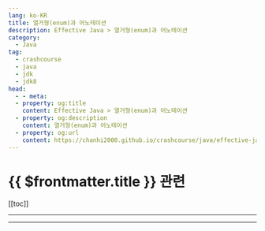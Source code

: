 ```yaml
---
lang: ko-KR
title: 열거형(enum)과 어노테이션
description: Effective Java > 열거형(enum)과 어노테이션
category: 
  - Java
tag: 
  - crashcourse
  - java
  - jdk
  - jdk8
head:
  - - meta:
  - property: og:title
    content: Effective Java > 열거형(enum)과 어노테이션
  - property: og:description
    content: 열거형(enum)과 어노테이션
  - property: og:url
    content: https://chanhi2000.github.io/crashcourse/java/effective-java/05-enums-and-annotations.html
---
```


# {{ $frontmatter.title }} 관련

[[toc]]

---

<!-- https://yangbongsoo.gitbook.io/study/java-effective-java/enums_and_annotations -->

<!--

규칙34 : int 상수 대신 enum을 사용하라
// int를 사용한 enum 패턴
public static final int APPLE_FUJI = 0;
public static final int APPLE_PIPPIN = 1;
public static final int APPLE_GRANNY_SMITH = 2;

public static final int ORANGE_NAVEL  = 0;
public static final int ORANGE_TEMPLE = 1;
public static final int ORANGE_BLOOD = 2;
위의 코드는 형안전성 측면에서도 그렇고, 편의성 관점에서도 단점이 많다. String enum 패턴이라 불리는 것은 더 나쁜 패턴이다. 상수 비교를 할 때 문자열 비교를 해야 하므로 성능이 떨어질 수 있고, 사용자가 필드 이름 대신 하드코딩된 문자열 상수를 클라이언트 코드 안에 박어버릴 수 있다는 점이다. 하드코딩된 문자열 상수에 오타가 있는 경우, 컴파일 할 때는 오류를 발견할 수 없기 때문에 실행 도중에 문제가 생기게 될 것이다.
자바 1.5부터 enum 자료형이 생겼다.
public enum Apple { FUJI, PIPPIN, GRANNY_SMITH }
public enum Orange { NAVEL, TEMPLE, BLOOD }
다른 언어들(C, C++, C#)의 enum은 int 값이지만 자바의 enum 자료형은 완전한 기능을 갖춘 클래스다.
enum자료형에 메서드나 필드를 추가하는 이유는 상수에 데이터를 연계시키면 좋기 때문이다. 풍부한 기능을 갖춘 enum 자료형 예제로, 태양계의 여덟 행성을 모델링하는 사례를 살펴보자.
public enum Planet {
    MERCURY(3.33, 2.22),
    VENUS(2.22, 3.33),
    MARS(6.66, 7.77),
    URANUS(8.88,9.99);
    ...

    private final double mass; // 킬로그램 단위
    private final double radius; // 미터단위
    private final double surfaceGravity;

    // 중력 상수
    private final double G = 6.67;

    // 생성자
    Planet(double mass, double radius) {
        this.mass = mass;
        this.radius = radius;
        surfaceGravity = G * mass / (radius * radius);
    }

    public double mass() {return mass;}
    public double radius() {return radius;}
    public double surfaceGravity() {return surfaceGravity;}

    public double surfaceWeigt(double mass){
        return mass * surfaceGravity; // F = ma
    }
enum은 원래 변경 불가능하므로 모든 필드는 final로 선언되어야 한다. 필드는 public으로 선언할 수도 있지만, private로 선언하고 public 접근자를 두는 편이 더 낫다.
enum 자료형에는 자동 생성된 valueOf(String) 메서드가 있는데, 이 메서드는 상수의 이름을 상수 그 자체로 변환하는 역할을 한다. enum 자료형의 toString 메서드를 재정의 할 경우에는 fromString 메서드를 작성해서 toString이 뱉어내는 문자열을 다시 enum 상수로 변환할 수단을 제공해야 할지 생각해 봐야 한다.
// enum 자료형에 대한 fromString 메서드 구현
private static final Map<String, Operation> stringToEnum = new HashMap<>();

static { // 상수 이름을 실제 상수로 대응시키는 맵 초기화
    for (Operation op : values())
        stringToEnum.put(op.toString(), op);
}

// 문자열이 주어지면 그에 대한 Operation 상수 반환. 잘못된 문자열이면 null 반환
public static Operation fromString(String symbol) {
    return stringToEnum.get(symbol);
}
Operation 상수를 stringToEnum 맵에 넣는 것은 상수가 만들어진 다음에 실행되는 static 블록 안에서 한다는 것에 주의하자. 각각의 상수가 생성자 안에서 맵에 자기 자신을 넣도록 하면 컴파일 할 때 오류가 발생한다. enum 생성자 안에서는 enum의 static 필드를 접근할 수 없다(컴파일 시점에 상수인 static 필드는 제외). 생성자가 실행될 때 static 필드는 초기화된 상태가 아니기 때문에 필요한 제약이다.
3rd Edition에서 추가된 부분
private static final Map<String, Operation> stringToEnum = Stream.of(values()).collect(toMap(Object::toString, e -> e));

public static Optional<Operation> fromString(String symbol) {
    return Optional.ofNullable(stringToEnum.get(symbol));
}
상수별 메서드 구현의 단점은 enum 상수끼리 공유하는 코드를 만들기가 어렵다는 것이다. 예를 들어, 급여 명세서에 찍히는 요일을 표현하는 enum 자료형이 있다고 하자. 이 enum 자료형 상수, 그러니까 요일을 나타내는 상수에는 직원의 시급과 해당 요일에 일한 시간을 인자로 주면 해당 요일의 급여를 계산하는 메서드가 있다. 그런데 주중에는 초과근무 시간에 대해서만 초과근무 수당을 주어야 하고, 주말에는 몇 시간을 일했건 전부 초과근무 수당으로 처리해야 한다. switch 문을 만들 때 case 레이블을 경우에 따라 잘 붙이기만 하면 쉽게 원하는 계산을 할 수 있을 것이다.
public enum PayrollDay {
    MONDAY,    TUESDAY, WEDNESDAY,    THURSDAY, FRIDAY, SATURDAY,    SUNDAY;
    private static final int HOURS_PER_SHIFT = 8;

    double pay(double hourWorked, double payRate) {
        double basePay = hourWorked * payRate;

        double overtimePay; // 초과근무수당 계산
        switch (this) {
            case SATURDAY: case SUNDAY:
                overtimePay = hourWorked * payRate /2;
                break;
            default:
                overtimePay = hourWorked <= HOURS_PER_SHIFT ? 0 : (hourWorked - HOURS_PER_SHIFT) * payRate / 2;
        }

        return basePay + overtimePay;
    }
}
분명 간결한 코드다. 하지만 유지보수 관점에서는 위험한 코드다. enum에 새로운 상수를 추가한다고 하자. 아마도 휴가 등을 나타내는 특별한 값일 것이다. 그런데 switch 문에 해당 상수에 대한 case를 추가하는 것을 잊었다면? 컴파일은 되겠지만 휴가 때 일한 시간에 대해서는 같은 급여를 지급하는 프로그램이 되어버릴 것이다.
정말 좋은 방법은 새로운 enum 상수를 추가할 때 초과근무 수당 계산 정책을 반드시 선택하도록 하는 것이다. 기본적인 아이디어는 초과근무 수당을 계산하는 부분을 private로 선언된 중첩 enum 자료형에 넣고, PayrollDay enum 생성자가 이 전략 enum 상수를 인자로 받게 하는 것이다. PayrollDay enum 상수가 초과근무 수당 계산을 이 정책 enum 상수에 위임하도록 하면 switch문이나 상수별 메서드 구현은 없앨 수 있다. 이 패턴을 적용한 코드가 switch 문을 써서 만든 코드보다는 복잡하지만 안전할 뿐더러 유연성도 높다.
public enum PayrollDay {

    MONDAY(PayType.WEEKDAY),
    TUESDAY(PayType.WEEKDAY),
    WEDNESDAY(PayType.WEEKDAY),
    THURSDAY(PayType.WEEKDAY),
    FRIDAY(PayType.WEEKDAY),
    SATURDAY(PayType.WEEKEND),
    SUNDAY(PayType.WEEKEND);

    private final PayType payType;

    //Constructor
    PayrollDay(PayType payType) {
        this.payType = payType;
    }

    double pay(double hoursWorked, double payRate) {
        return payType.pay(hoursWorked, payRate);
    }

    // 정책 enum 자료형
    private enum PayType {
        WEEKDAY {
          double overtimePay(double hours, double payRate) {
              return hours <= HOURS_PER_SHIFT ? 0 : (hours - HOURS_PER_SHIFT) * payRate / 2;
          }
        },
        WEEKEND {
            double overtimePay(double hours, double payRate) {
                return hours * payRate / 2;
            }
        };

        private static final int HOURS_PER_SHIFT = 8;

        abstract double overtimePay(double hrs, double payRate);

        double pay(double hoursWorked, double payRate) {
            double basePay = hoursWorked * payRate;
            return basePay + overtimePay(hoursWorked, payRate);
        }
    }
}
규칙35 : ordinal 대신 객체 필드를 사용하라
//ordinal을 남용한 사례 
public enum Ensemble{
    SOLO, DUET, TRIO;

    public int numberOfMusicians(){
        return ordinal() + 1;
    }
}
모든 enum에는 ordinal이라는 메서드가 있는데, enum 자료형 안에서 enum 상수의 위치를 나타내는 정수값을 반환한다. 하지만 객체필드를 사용해라
public enum Ensemble{
    SOLO(1), DUET(2), TRIO(3);

    private final int num;

    public Ensemble(int size){
        this.num = size;
    }

    public int numberOfMusicians(){
        return num; 
    }
}
규칙36 : 비트 필드 대신 EnumSet을 사용하라
//비트 필드 열거형 상수 - 이제는 피해야 할 구현법
public class Text{
    public static final int STYLE_BOLD          = 1 << 0; //1
    public static final int STYLE_ITALIC        = 1 << 1; //2
    public static final int STYLE_UNDERLINE     = 1 << 2 //4
    public static final int STYLE_STRIKETHROUGH = 1 << 3; //8

    //이 메서드의 인자는 STYLE_상수를 비트별 OR한 값
    public void applyStyles(int styles) { ... } 
}
text.applyStyles(STYLE_BOLD | STYLE_ITALIC); 이렇게 하면 상수들을 집합에 넣을 때 비트별 OR 연산을 사용할 수 있다. 하지만 EnumSet 이라는 더 좋은 방법이 있다.
//EnumSet - 비트필드를 대신할 현대적 기술
public class Text{
    public enum Style {
        BOLD, ITALIC, UNDERLINE, STRIKETHROUGH
    }

    //어떤 Set 객체도 인자로 전달할 수 있으나, EnumSet이 분명 최선 
    public void applyStyles(Set<Style> styles){ ... }
}
text.applyStyles(EnumSet.of(Style.BOLD, Style.ITALIC)); EnumSet의 단점이 하나 있는데 변경 불가능 EnumSet객체를 만들 수 없다. 그래서 EnumSet 객체를 Collections.unmodifiableSet으로 포장하면 되는데, 성능이나 코드 가독성 측면에서 좀 손해를 보게 된다.
규칙37 : ordinal을 배열 첨자로 사용하는 대신 EnumMap을 이용하라
class Herb{
    enum Type { ANNUAL, PERENNIAL, BIENNIAL }

    final String name;
    final Type type;

    Herb(String name, Type type){
        this.name = name;
        this.type = type;
    }

    @Override
    public String toString(){
        return name; 
    }
}
//EnumMap을 사용해  enum 상수별 데이터를 저장하는 프로그램
Herb[] garden = …; 

Map<Herb.Type, Set<Herb>> herbsByType =
    new EnumMap<Herb.Type, Set<Herb>>(Herb.Type.class);

for(Herb.Type t : Herb.Type.values())
    herbsByType.put(t, new HashSet<Herb>());

for(Herb h : garden)
    herbsByType.get(h.type).add(h);

System.out.println(herbsByType);
EnumMap 생성자가 키의 자료형을 나타내는 Class 객체를 인자로 받는다는 것에 주의하자. 이런 Class 객체를 한정적 자료형 토큰이라고 부르는데, 실행시점 제네릭 자료형 정보를 제공한다.
두 번째 예제는 상전이(phase transition) 관계를 표현하기 위해서 중첩 EnumMap을 사용했다.
// EnumMap을 중첩해서 enum 쌍에 대응되는 데이터를 저장한다
public enum Phase{
    SOLID, LIQUID, GAS;

    public enum Transition{
        MELT(SOLID, LIQUID), FREEZE(LIQUID, SOLID),
        BOIL(LIQUID, GAS), CONDENSE(GAS, LIQUID),
        SUBLIME(SOLID, GAS), DEPOSIT(GAS, SOLID);

        private final Phase src;
        private final Phase dat;

        Transition(Phase src, Phase dst){
            this.src = src;
            this.dst = dat;
        }

        //상 전이 맵 초기화 
        private static final Map<Phase, Map<Phase, Transition>> m =
            new EnumMap<Phase, Map<Phase, Transition>>(Phase.class);
        static{
            for(Phase p : Phase.values())
                m.put(p, new EnumMap<Phase, Transition>(Phase.class));

            for(Transition trans : Transition.values())
                m.get(trans.src).put(trans.dst, trans);
        }

        public static Transition from(Phase src, Phase dat) {
            return m.get(src).get(dst);
        }
    }
}

LIQUID쪽을 보면 액체 LIQUID에서 고체 SOLID로 변하는 것은 언다FREEZE라고 한다. 이 맵의 자료형은 Map<Phase, Map<Phase, Transition>>인데, “상전이 이전 상태를, 상전이 이후 상태와 상전이 명칭 사이의 관계를 나타내는 맵에 대응시키는 맵”이라는 뜻이다.
규칙38 : 확장 가능한 enum을 만들어야 한다면 인터페이스를 이용하라
일반적으로 enum 자료형을 계승한다는 것은 바람직하지 않다. 확장된 자료형의 상수들이 기본 자료형의 상수가 될 수 있지만 그 반대가 될 수 없다는 것은 혼란스럽기 때문이다. 또한 기본 자료형과 그 모든 하위 자료형의 enum 상수들을 순차적으로 살펴볼 좋은 방법도 없고 설계와 구현에 관계된 많은 부분이 까다로워진다.
하지만 열거 자료형의 확장이 가능하면 좋은 경우가 적어도 하나 있다. 연산 코드(opcode)를 만들어야 할 때다. 연산 코드는 어떤 기계에서 사용되는 연산을 표현하기 위해 쓰이는 열거 자료형이다. 기본 아이디어는 enum 자료형이 임의의 인터페이스를 구현할 수 있다는 사실을 이용하는 것이다.
먼저 연산 코드 자료형에 대한 인터페이스를 정의한다. 그리고 해당 인터페이스를 구현하는 enum 자료형을 만든다.
// 인터페이스를 이용해 확장 가능하게 만든 enum 자료형 
public interface Operation {
    double apply(double x, double y);
}

public enum BasicOperation implements Operation { 
    PLUS(“+”) {
        public double apply(double x, double y) { return x + y; }
    },
    MINUS(“-“) {
        public double apply(double x, double y) { return x - y; }
    },
    TIMES(“*“) {
         public double apply(double x, double y) { return x * y; }
    },
    DIVIDE(“/“) {
         public double apply(double x, double y) { return x / y; }
    };

    private final String symbol;

    BasicOperation(String symbol) {
        this.symbol = symbol;
    }

    @Override public String toString(){
        return symbol; 
    }
}
BasicOperation은 enum 자료형이라 계승할 수 없지만 Operation은 인터페이스가 확장이 가능하다. 따라서 이 인터페이스를 계승하는 새로운 enum 자료형을 만들면 Operation 객체가 필요한 곳에 해당 enum 자료형의 상수를 이용할 수 있게 된다.
// 인터페이스를 이용해 기존 enum 자료형을 확장하고 테스트하는 프로그램
public static void main(String[] args) {
    double x = Double.parseDouble(args[0]);
    double y = Double.parseDouble(args[1]);
    // Operation을 상속한ExtendedOperation이라는 enum을 새롭게 만든껏임. P224 
    test(ExtendedOperation.class, x, y); 
}

private static <T extends Enum<T> & Operation> void test( Class<T> opSet, double x, double y){
    for (Operation op : opSet.getEnumConstants())
        System.out.printf(“%f %s %f = %f%n”, x, op, y, op.apply(x, y));
}
확장된 연산을 나타내는 자료형의 class 리터럴인 ExtendedOperation.class가 main에서 test로 전달되고 있음에 유의하자. 확장된 연산 집합이 무엇인지 알리기 위한 것이다. 이 class 리터럴은 한정적 자료형 토큰 구실을 한다. opSet의 형인자 T는 굉장히 복잡하게 선언되어 있는데 Class 객체가 나타내는 자료형이 enum 자료형인 동시에 Operation의 하위 자료형이 되도록 한다 라는 뜻이다. 모든 enum 상수를 순차적으로 살펴보면서 해당 상수가 나타내는 연산을 실제로 수행할 수 있으려면 반드시 그래야 한다.
두 번째 방법은 한정적 와일드카드 자료형 Collection<? extends Operation>을 opSet 인자의 자료형으로 사용하는 것이다.
public static void main(String[] args) {
double x = Double.parseDouble(args[0]);
double y = Double.parseDouble(args[1]);
test(Arrays.asList(ExtendedOperation.values()), x, y); 
}

private static void test(Collection<? extends Operation> opSet, double x, double y){
    for(Operation op : opSet) {
        System.out.printf(“%f %s %f = %f%n”, x, op, y, op.apply(x, y));
    }
}
test 메서드의 인자 형태는 메서드를 호출할 때, 여러 enum 자료형에 정의한 연산들을 함께 전달할 수 있도록 하기 위한 것이다. 그러나 이렇게 하면 EnumSet이나 EnumMap을 사용할 수 없기 때문에, 여러 자료형에 정의한 연산들을 함께 전달할 수 있도록 하는 유연성이 필요 없다면, 첫 번째 방식인 한정적 자료형 토큰을 쓰는게 낫다.
인터페이스를 사용해 확장 가능한 enum 자료형을 만드는 방법에는 한 가지 사소한 문제가 있다. enum 구현 자체는 계승할 수 없다는 것이다.
규칙39 : (Prefer annotations to naming patterns)작명 패턴 대신 애노테이션을 사용하라
이번 예제는 Junit의 @Test 애노테이션 기능을 간단하게 직접 구현해보면서, 작명 패턴(naming pattern) 보다 애노테이션이 어떻게 더 좋은지를 설명한다.
작명 패턴의 예로 과거 JUnit은 테스트 메서드 이름을 test로 시작해야 했다. 이러한 작명 패턴에는 몇 가지 문제점이 있는데 첫째, 오타났을 때 프로그램 상 문제가 없기 때문에 알아차리기 어렵다. 둘째, 특정한 프로그램 요소에만 적용되도록 만들 수 없다. 예를 들어 testSafetyMechanisms라는 이름의 클래스를 만들었다 해도 그 클래스의 모든 메서드를 테스트 실행시키지 않는다(클래스 이름 까지는 확인하지 않기 때문에 의미가 없다). 셋째, 프로그램 요소에 인자를 전달할 마땅한 방법이 없다. 메서드 이름에 포함된 문자열로 예외를 알려주는 방법이 있지만 보기 흉할 뿐 아니라 컴파일러가 문자열이 예외 이름인지 알 도리가 없다.
그러므로 애노테이션을 사용하자.
// 표식 애노테이션 자료형(markder annotation type) 선언
import java.lang.annotation.*;

/**
* 애노테이션이 붙은 메서드가 테스트 메서드임을 표시.
* 무인자 정적 메서드(parameterless)에만 사용 가능.
*/
@Retention(RetentionPolicy.RUNTIME)
@Target(ElementType.METHOD)
public @interface BongTest {
}
애노테이션 자료형 BongTest 선언부에도 Retention과 Target이라는 애노테이션이 붙어 있다. 애노테이션 자료형 선언부에 붙는 애노테이션은 메타-애노테이션이라 부른다. @Retention(RetentionPolicy.RUNTIME)은 BongTest가 실행시간(runtime)에도 유지되어야 하는 애노테이션이라는 뜻이다. 그렇지 않으면 BongTest는 테스트 도구에게는 보이지 않는다. @Target(ElementType.METHOD)은 BongTest가 메서드 선언부에만 적용할 수 있는 애노테이션이라는 뜻이다.
public class Sample {

    @BongTest
    public static void noParamStaticMethod() { // 성공해야함
    }

    @BongTest
    public static void oneParamMethod() { // 실패해야함
        throw new RuntimeException("Boom");
    }

    @BongTest
    public void noParamMethod() { // 실패해야함
    }

    @BongTest
    private void privateNoParamMethod() { // 실패해야함
    }

    @BongTest
    public static void oneParamStaticMethod(String ii) { // 실패해야함
    }
}
위와 같이 @BongTest 애노테이션을 적용한 메서드를 Sample 클래스에 선언해 놓고 테스트 실행기를 돌려보자. @BongTest 애노테이션은 Sample 클래스가 동작하는 데 직접적 영향을 미치지 않는다. 해당 애노테이션에 관심 있는 프로그램에게 유용한 정보를 제공할 뿐이다.
public class RunTests {
    public static void main(String[] args) throws Exception {
        int tests = 0;
        int passed = 0;
        Class testClass = Sample.class;
        for (Method m : testClass.getDeclaredMethods()) {
            if (m.isAnnotationPresent(BongTest.class)) {
                tests++;
                try {
                    m.invoke(null);
                    passed++;
                } catch (InvocationTargetException wrappedExc) {
                    Throwable exc = wrappedExc.getCause();
                    System.out.println(m + " failed:" + exc);
                } catch (Exception exc) {
                    System.out.println("INVALID @BongTest" + m);
                    System.out.println(exc);
                }
            }
        }

        System.out.println("Passed :" + passed);
        System.out.println("Failed :" + (tests - passed));
    }
}
이 테스트 실행기는 Sample 클래스의 메서드들 가운데 @BongTest 애노테이션이 붙은 메서드를 전부 찾아내서 리플렉션 기능을 활용해 실행한다(Method.invoke 호출). isAnnotationPresent 메서드는 실행해야 하는 테스트 메서드를 찾는 용도로 사용되었다. 리플렉션을 통해 호출된 메서드가 예외를 발생시키면 해당 예외는 InvocationTargetException으로 wrapping된다. 이 예외가 아닌 다른 예외가 발생되었다면 그것은 컴파일 시에 발견하지 못한, 잘못 사용된 애노테이션이 있다는 뜻이다. 인스턴스 메서드나 private 메서드, 인자가 있는 메서드에 애노테이션을 붙이면 그런일이 생긴다.
이제 특정한 예외가 발생했을 경우만 성공하는 테스트도 지원 가능하도록 고쳐보자. 새로운 애노테이션 자료형이 필요하다.
@Retention(RetentionPolicy.RUNTIME)
@Target(ElementType.METHOD)
public @interface BongTest {
    Class<? extends Exception> value() default BongTest.None.class;

    public static class None extends Exception {
        private None() {
        }
    }
}
추가로 None 클래스를 만들어 default로 놓음으로써 애노테이션의 인자가 없을 때 컴파일 에러가 발생하는것을 막았다.
    @BongTest(ArithmeticException.class)
    public static void arithmeticExceptionTest() {
        int i = 0;
        i = i / i;
    }

    @BongTest(ArrayIndexOutOfBoundsException.class)
    public static void arrayIndexOutOfBoundsExceptionTest() {
        int[] a = new int[0];
        int i = a[1];
    }
위와 같이 발생할 예외를 인자로 보내주면 아래의 테스트 실행기에서 통과 됨을 확인할 수 있다.
public class RunTests {
    public static void main(String[] args) throws Exception {
        int tests = 0;
        int passed = 0;
        Class testClass = Sample.class;
        for (Method m : testClass.getDeclaredMethods()) {
            if (m.isAnnotationPresent(BongTest.class)) {
                tests++;
                try {
                    m.invoke(null);
                    passed++;
                } catch (InvocationTargetException wrappedExc) {
                    Throwable exc = wrappedExc.getCause();
                    Class<? extends Exception> excType = m.getAnnotation(BongTest.class).value();

                    if (excType.isInstance(exc))
                        passed++;
                    else
                        System.out.println(m + " failed:" + exc);
                } catch (Exception exc) {
                    System.out.println("INVALID @BongTest" + m);
                    System.out.println(exc);
                }
            }
        }

        System.out.println("Passed :" + passed);
        System.out.println("Failed :" + (tests - passed));
    }
}
좀 더 발전 시켜서 지정된 예외들 가운데 하나라도 테스트 메서드 안에서 발생하면 테스트가 통과하도록 할 수도 있다.
@Retention(RetentionPolicy.RUNTIME)
@Target(ElementType.METHOD)
public @interface BongTest {
    Class<? extends Exception>[] value() default BongTest.None.class;

    public static class None extends Exception {
        private None() {
        }
    }
}

@BongTest({IndexOutOfBoundsException.class, NullPointerException.class})
public static void doublyBad() {
    List<String> list = new ArrayList<>();
    // 자바 명세에는 아래와 같이 addAll을 호출하면 IndexOutOfBoundsException이나 NullPointerException이 발생한다고 명시되어 있다.
    list.addAll(5, null);
}
public class RunTests {
    public static void main(String[] args) throws Exception {
        int tests = 0;
        int passed = 0;
        Class testClass = Sample.class;
        for (Method m : testClass.getDeclaredMethods()) {
            if (m.isAnnotationPresent(BongTest.class)) {
                tests++;
                try {
                    m.invoke(null);
                    passed++;
                } catch (InvocationTargetException wrappedExc) {
                    Throwable exc = wrappedExc.getCause();
                    Class<? extends Exception>[] excTypes = m.getAnnotation(BongTest.class).value();

                    for (Class<? extends Exception> excType : excTypes) {
                        if (excType.isInstance(exc)) {
                            passed++;
                            break;
                        }
                    }

                    System.out.println(m + " failed:" + exc);

                } catch (Exception exc) {
                    System.out.println("INVALID @BongTest" + m);
                    System.out.println(exc);
                }
            }
        }

        System.out.println("Passed :" + passed);
        System.out.println("Failed :" + (tests - passed));
    }
}
자바8부터 multivalued annotations 하는 또다른 방법이 있다.
@Retention(RetentionPolicy.RUNTIME)
@Target(ElementType.METHOD)
@Repeatable(BongTestContainer.class)
public @interface BongTest {
    Class<? extends Exception> value() default BongTest.None.class;

    public static class None extends Exception {
        private None() {
        }
    }
}

@Retention(RetentionPolicy.RUNTIME)
@Target(ElementType.METHOD)
public @interface BongTestContainer {
    BongTest[] value();
}

@BongTest(NullPointerException.class)
@BongTest(IndexOutOfBoundsException.class)
public static void doublyBad() {
    List<String> list = new ArrayList<>();
    list.addAll(5, null);
}
@Repeatable 메타 애노테이션으로 단일 요소에 반복적으로 적용할 수 있다. containing annotation type 인자를 받고 그 containing annotation type은 annotation 배열 타입을 갖는다. 주의할 점은 containing annotation type도 반드시 retention 정책과 target에 대한 메타 애노테이션이 있어야 한다. 그렇지 않으면 컴파일이 안된다.
repeatable annotation을 처리하려면 주의가 필요하다. getAnnotationsByType 메서드는 repeated와 non-repeated 애노테이션에 접근하는데 모두 사용될 수 있다. 그러나 isAnnotationPresent 메서드는 BongTest 타입을 검사할 때 BongTestContainer 타입은 자동으로 무시한다. 마찬가지로 BongTestContainer 타입을 검사할 때도 BongTest 타입은 무시한다. 그래서 아래와 같이 두개의 타입 모두를 검사해줘야 한다.
public class RunTests {
    public static void main(String[] args) throws Exception {
        int tests = 0;
        int passed = 0;
        Class testClass = Sample.class;
        for (Method m : testClass.getDeclaredMethods()) {
            if (m.isAnnotationPresent(BongTest.class) || m.isAnnotationPresent(BongTestContainer.class)) {
                tests++;
                try {
                    m.invoke(null);
                    passed++;
                } catch (InvocationTargetException wrappedExc) {
                    Throwable exc = wrappedExc.getCause();
                    BongTest[] excTests = m.getAnnotationsByType(BongTest.class);
                    for (BongTest excTest : excTests) {
                        if (excTest.value().isInstance(exc)) {
                            passed++;
                            break;
                        }
                    }

                    System.out.println(m + " failed:" + exc);

                } catch (Exception exc) {
                    System.out.println("INVALID @BongTest" + m);
                    System.out.println(exc);
                }
            }
        }

        System.out.println("Passed :" + passed);
        System.out.println("Failed :" + (tests - passed));
    }
}
Repeatable 애노테이션은 가독성을 향상시키지만, 애노테이션을 처리하는데 더 많은 상용구(boilerplate)가 있으며 처리하는데 오류를 발생시키기 쉽다.
규칙 40 : Override 애노테이션은 일관되게 사용하라
상위 클래스에 선언된 메서드를 재정의할 때는 반드시 선언부에 Override 애노테이션을 붙여라. 그래야 실수 했을 때 컴파일러에서 검출될 수 있다.
그런데 비-abstract 클래스에서 abstract 메서드를 재정의할 때는 Override 애노테이션을 붙이지 않아도 된다(상위 클래스 메서드를 재정의한다는 사실을 명시적으로 표현하고 싶다면 붙여도 상관 없다).
버전 1.6 이상의 자바를 사용한다면 Override 애노테이션을 통해 찾을 수 있는 버그는 더 많다. 클래스 뿐 아니라 인터페이스에 선언된 메서드를 구현할 때도 Override를 사용할 수 있게 되었기 때문이다. 하지만 인터페이스를 구현할 때 모든 메서드에 반드시 Override를 붙여야 하는 것은 아니다. 인터페이스에 선언된 메서드를 재정의 하지 않으면 어차피 컴파일러가 오류를 내기 때문이다. (마찬가지로 특정 인터페이스 메서드를 재정의하는 메서드라는 사실을 명시적으로 알리고 싶다면 애노테이션을 붙여도 되나, 반드시 필요한 것은 아니다).
규칙 41 : 자료형을 정의할 때 표식 인터페이스를 사용하라
표식 인터페이스(marker interface)는 아무 메서드도 선언하지 않는 인터페이스다. Serializable 인터페이스가 그 예다.
public interface Serializable {
}
이 인터페이스를 구현하는 클래스를 만든다는 것은, 해당 클래스로 만든 객체들은 ObjectOutputStream으로 출력할 수 있다는(“직렬화”할 수 있다는) 뜻이다. 다시 말해 해당 클래스가 어떤 속성을 만족한다는 사실을 표시하는 것과 같다.
표식 애노테이션과 비교했을 때 표식 인터페이스는 두 가지 장점이 있다. 첫 번째 장점은, 표식 인터페이스는 결국 표식 붙은 클래스가 만드는 객체들이 구현하는 자료형이라는 점이다. 표식 애노테이션은 자료형이 아니다. 표식 인터페이스는 자료형이므로, 표식 애노테이션을 쓴다면 프로그램 실행 중에나 발견하게 될 오류를 컴파일 시점에 발견할 수 있도록 한다. 표식 인터페이스 Serializable의 경우를 살펴보자. ObjectOutputStream.write(Object) 메서드는 인자가 Serializable 인터페이스를 구현하지 않은 객체면 오류를 낸다. 두 번째 장점은, 적용 범위를 좀 더 세밀하게 지정할 수 있다는 것이다. 애노테이션 자료형을 선언할 때 target을 ElementType.TYPE으로 지정하면 해당 애노테이션은 어떤 클래스나 인터페이스에도 적용 가능하다. 그런데 특정한 인터페이스를 구현한 클래스에만 적용할 수 있어야 하는 표식이 필요하다고 해 보자. 표식 인터페이스를 쓴다면, 그 특정 인터페이스를 extends 하도록 선언하기만 하면 된다.
표식 애노테이션의 주된 장점은 프로그램 안에서 애노테이션 자료형을 쓰기 시작한 뒤에도 더 많은 정보를 추가할 수 있다는 것이다. 기본값(default)을 갖는 애노테이션 자료형 요소들을 더해 나가면 된다. 표식 인터페이스를 쓰는 경우에는 이런 진화가 불가능하다. 일단 구현이 이루어지고 난 다음에는 새로운 메서드를 추가하는 것이 일반적으로 불가능하기 때문이다(자바8부터 default 메서드를 통해 불가능하지는 않음).
그렇다면 표식 애노테이션과 표식 인터페이스는 각각 어떤 상황에 걸맞나? 클래스나 인터페이스 이외의 프로그램 요소에 적용되어야 하는 표식은 애노테이션으로 만들어야 한다. 하지만 만약 표식이 붙은 객체만 인자로 받을 수 있는 메서드를 만든다면 표식 인터페이스를 사용해야 한다. 그러면 해당 메서드의 인자 자료형으로 해당 인터페이스를 사용할 수 있어서, 컴파일 시간에 형 검사를 진행할 수 있게 된다. 요약하자면, 표식 인터페이스와 표식 애노테이션은 쓰임새가 다르다. 새로운 메서드가 없는 자료형을 정의하고자 한다면 표식 인터페이스를 이용해야 한다. 클래스나 인터페이스 이외의 프로그램 요소에 표식을 달아야 하고, 앞으로 표식에 더 많은 정보를 추가할 가능성이 있다면, 표식 애노테이션을 사용해야 한다.

-->

---
